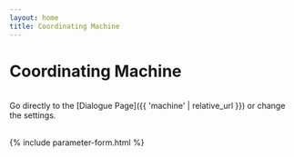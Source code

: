```yaml
---
layout: home
title: Coordinating Machine
---
```

# Coordinating Machine

<br>
Go directly to the [Dialogue Page]({{ 'machine' | relative_url }}) or change the settings.
<br><br>

{% include parameter-form.html %}
